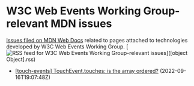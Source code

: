 # W3C Web Events Working Group-relevant MDN issues

[Issues filed on MDN Web Docs](https://github.com/mdn/content/issues) related to pages attached to technologies developed by W3C Web Events Working Group. [![RSS feed for W3C Web Events Working Group-relevant issues](https://www.w3.org/QA/2007/04/feed_icon)]([object Object].rss)

* [[touch-events] TouchEvent.touches: is the array ordered?](https://github.com/mdn/content/issues/20811) (2022-09-16T19:07:48Z)
  

